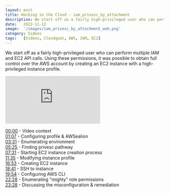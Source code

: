 ```yaml
---
layout: post
title: Hacking in the Cloud - iam_privesc_by_attachment
description: We start off as a fairly high-privileged user who can perform multiple IAM and EC2 API calls. Using these permissions, it was possible to obtain full control over the AWS account by creating an EC2 instance with a high-privileged instance profile. 
date:   2022-11-12
image:  '/images/iam_privesc_by_attachment_web.png'
category: Videos
tags:   [Videos, Cloudgoat, AWS, IAM, EC2]
---
```


We start off as a fairly high-privileged user who can perform multiple IAM and EC2 API calls. Using these permissions, it was possible to obtain full control over the AWS account by creating an EC2 instance with a high-privileged instance profile. 


<iframe src="https://www.youtube.com/embed/1MS0GPwmVMI" frameborder="0" allowfullscreen></iframe>

[00:00](https://www.youtube.com/watch?v=wCKTkoXyGYs&t=0s) - Video context<br>
[01:07](https://www.youtube.com/watch?v=wCKTkoXyGYs&t=67s) - Configuring profile & AWSealion<br>
[03:31](https://www.youtube.com/watch?v=wCKTkoXyGYs&t=211s) - Enumerating environment<br>
[05:25](https://www.youtube.com/watch?v=wCKTkoXyGYs&t=325s) - Finding privesc pathway<br>
[07:31](https://www.youtube.com/watch?v=wCKTkoXyGYs&t=451s) - Starting EC2 instance creation process<br>
[11:35](https://www.youtube.com/watch?v=wCKTkoXyGYs&t=695s) - Modifying instance profile<br>
[16:53](https://www.youtube.com/watch?v=wCKTkoXyGYs&t=1013s) - Creating EC2 instance<br>
[18:41](https://www.youtube.com/watch?v=wCKTkoXyGYs&t=1121s) - SSH to instance<br>
[19:54](https://www.youtube.com/watch?v=wCKTkoXyGYs&t=1194s) - Configuring AWS CLI<br>
[22:28](https://www.youtube.com/watch?v=wCKTkoXyGYs&t=1348s) - Enumerating "mighty" role permissions<br>
[23:28](https://www.youtube.com/watch?v=wCKTkoXyGYs&t=1408s) - Discussing the misconfiguration & remediation<br>

